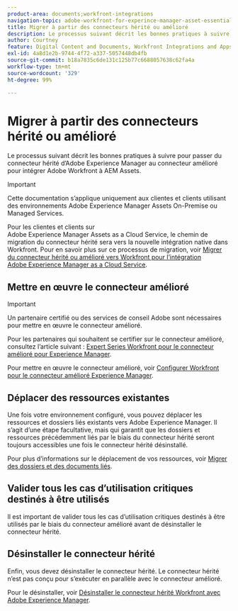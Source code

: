 ```yaml
---
product-area: documents;workfront-integrations
navigation-topic: adobe-workfront-for-experince-manager-asset-essentials
title: Migrer à partir des connecteurs hérité ou amélioré
description: Le processus suivant décrit les bonnes pratiques à suivre pour passer du connecteur hérité d’Adobe Experience Manager au connecteur amélioré pour intégrer Adobe Workfront à AEM Assets.
author: Courtney
feature: Digital Content and Documents, Workfront Integrations and Apps
exl-id: 4a8d1e2b-9744-4f72-a337-5057448db4fb
source-git-commit: b18a7835c6de131c125b77c6688057638c62fa4a
workflow-type: tm+mt
source-wordcount: '329'
ht-degree: 99%

---
```


# Migrer à partir des connecteurs hérité ou amélioré

Le processus suivant décrit les bonnes pratiques à suivre pour passer du connecteur hérité d’Adobe Experience Manager au connecteur amélioré pour intégrer Adobe Workfront à AEM Assets.

>[!IMPORTANT]
>
>Cette documentation s’applique uniquement aux clientes et clients utilisant des environnements Adobe Experience Manager Assets On-Premise ou Managed Services.


Pour les clientes et clients sur Adobe Experience Manager Assets as a Cloud Service, le chemin de migration du connecteur hérité sera vers la nouvelle intégration native dans Workfront. Pour en savoir plus sur ce processus de migration, voir [Migrer du connecteur hérité ou amélioré vers Workfront pour l’intégration Adobe Experience Manager as a Cloud Service](/help/quicksilver/documents/workfront-and-experience-manager-integrations/legacy-enhanced-connector-migration/migrate-from-legacy-enhanced-connectors.md).

## Mettre en œuvre le connecteur amélioré

>[!IMPORTANT]
>
>Un partenaire certifié ou des services de conseil Adobe sont nécessaires pour mettre en œuvre le connecteur amélioré.
>
> Pour les partenaires qui souhaitent se certifier sur le connecteur amélioré, consultez l’article suivant : [Expert Series Workfront pour le connecteur amélioré pour Experience Manager](https://experienceleague.adobe.com/en/docs/experience-manager-learn/assets/workfront/enhanced-connector/aem-experts-series/overview).

Pour mettre en œuvre le connecteur amélioré, voir [Configurer Workfront pour le connecteur amélioré Experience Manager](https://experienceleague.adobe.com/en/docs/experience-manager-65/content/assets/integrations/workfront-connector-configure).


## Déplacer des ressources existantes

Une fois votre environnement configuré, vous pouvez déplacer les ressources et dossiers liés existants vers Adobe Experience Manager. Il s’agit d’une étape facultative, mais qui garantit que les dossiers et ressources précédemment liés par le biais du connecteur hérité seront toujours accessibles une fois le connecteur hérité désinstallé.

Pour plus d’informations sur le déplacement de vos ressources, voir [Migrer des dossiers et des documents liés](/help/quicksilver/documents/workfront-and-experience-manager-integrations/legacy-enhanced-connector-migration/workfront-document-link-updates.md).

## Valider tous les cas d’utilisation critiques destinés à être utilisés

Il est important de valider tous les cas d’utilisation critiques destinés à être utilisés par le biais du connecteur amélioré avant de désinstaller le connecteur hérité.

## Désinstaller le connecteur hérité

Enfin, vous devez désinstaller le connecteur hérité. Le connecteur hérité n’est pas conçu pour s’exécuter en parallèle avec le connecteur amélioré.

Pour le désinstaller, voir [Désinstaller le connecteur hérité Workfront avec Adobe Experience Manager](/help/quicksilver/documents/workfront-and-experience-manager-integrations/legacy-enhanced-connector-migration/uninstall-legacy-connector.md).
